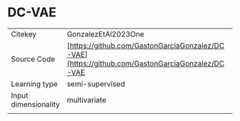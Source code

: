 # DC-VAE

||                                                                                                 |
| :--- |:------------------------------------------------------------------------------------------------|
| Citekey | GonzalezEtAl2023One                                                                             |
| Source Code | [https://github.com/GastonGarciaGonzalez/DC-VAE](https://github.com/GastonGarciaGonzalez/DC-VAE |
| Learning type | semi-supervised                                                                                 |
| Input dimensionality | multivariate                                                                                    |
||                                                                                                 |
